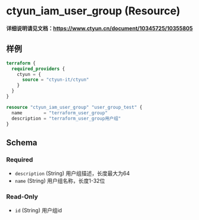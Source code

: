 # ctyun_iam_user_group (Resource)
**详细说明请见文档：https://www.ctyun.cn/document/10345725/10355805**



## 样例

```terraform
terraform {
  required_providers {
    ctyun = {
      source = "ctyun-it/ctyun"
    }
  }
}

resource "ctyun_iam_user_group" "user_group_test" {
  name        = "terraform_user_group"
  description = "terraform_user_group用户组"
}
```

<!-- schema generated by tfplugindocs -->
## Schema

### Required

- `description` (String) 用户组描述，长度最大为64
- `name` (String) 用户组名称，长度1-32位

### Read-Only

- `id` (String) 用户组id